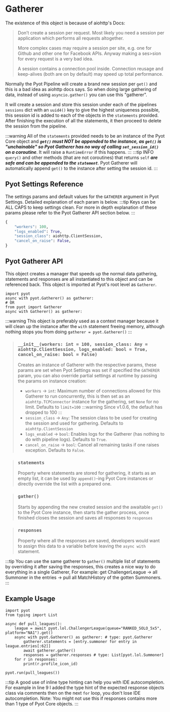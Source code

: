 # Gatherer

The existence of this object is because of aiohttp's Docs:

>Don’t create a session per request. Most likely you need a session per application which performs all requests altogether.
>
>More complex cases may require a session per site, e.g. one for Github and other one for Facebook APIs. Anyway making a ses>sion for every request is a very bad idea.
>
>A session contains a connection pool inside. Connection reusage and keep-alives (both are on by default) may speed up total performance.

Normally the Pyot Pipeline will create a brand new session per `get()` and this is a bad idea as aiohttp docs says. So when doing large gathering of data, instead of using `asyncio.gather()` you can use this "gatherer".

It will create a session and store this session under each of the pipelines `sessions` dict with an `uuid4()` key to give the highest uniqueness possible, this session id is added to each of the objects in the `statements` provided. After finishing the execution of all the statements, it then proceed to delete the session from the pipeline. 

:::warning
All of the `statements` provided needs to be an instance of the Pyot Core object and **_`get()` must NOT be appended to the instance, as `get()` is "unchainable" so Pyot Gatherer has no way of calling `set_session_id()` on a coroutine_**. It will raise a `RuntimeError` if this happens.
:::
:::tip INFO
`query()` and other methods (that are not coroutines) that returns `self` **_are safe and can be appended to the `statement`_**.
Pyot Gatherer will automatically append `get()` to the instance after setting the session id.
:::

## Pyot Settings Reference
The settings params and default values for the `GATHERER` argument in Pyot Settings. Detailed explanation of each param is below.
:::tip
Keys can be ALL CAPS to keep settings clean.
For more in depth explanation of these params please refer to the Pyot Gatherer API section below.
:::
```python
{
    "workers": 100,
    "logs_enabled": True,
    "session_class": aiohttp.ClientSession,
    "cancel_on_raise": False,
}
```

## Pyot Gatherer API
This object creates a manager that speeds up the normal data gathering, statements and responses are all instantiated to this object and can be referenced back.
This object is imported at Pyot's root level as `Gatherer`.
```python{1,4}
import pyot
async with pyot.Gatherer() as gatherer:
# OR
from pyot import Gatherer
async with Gatherer() as gatherer:
```
:::warning
This object is preferably used as a context manager because it will clean up the instance after the `with` statement freeing memory, although nothing stops you from doing `gatherer = pyot.Gatherer()`
:::
> ### `__init__(workers: int = 100, session_class: Any = aiohttp.ClientSession, logs_enabled: bool = True, cancel_on_raise: bool = False)`
> Creates an instance of Gatherer with the respective params, these params are set when Pyot Settings was set if specified the `GATHERER` param, you can also override partial settings at runtime by passing the params on instance creation:
> - `workers` <Badge text="param" type="warning" vertical="middle"/> -> `int`: Maximum number of connections allowed for this Gatherer to run concurrently, this is then set as an `aiohttp.TCPConnector` instance for the gathering, set `None` for no limit. Defaults to `limit=100`
>:::warning
> Since v1.0.6, the default has dropped to 100
>:::
> - `session_class` <Badge text="param" type="warning" vertical="middle"/> -> `Any`: The session class to be used for creating the session and used for gathering. Defaults to `aiohttp.ClientSession`
> - `logs_enabled` <Badge text="param" type="warning" vertical="middle"/> -> `bool`: Enables logs for the Gatherer (has nothing to do with pipeline logs). Defaults to `True`.
> - `cancel_on_raise` <Badge text="param" type="warning" vertical="middle"/> -> `bool`: Cancel all remaining tasks if one raises exception. Defaults to `False`.

> ### `statements` <Badge text="property" type="error" vertical="middle"/>
> Property where statements are stored for gathering, it starts as an empty list, it can be used by `append()`-ing Pyot Core instances or directly override the list with a prepared one.

> ### `gather()` <Badge text="function" type="error" vertical="middle"/> <Badge text="awaitable" type="error" vertical="middle"/>
> Starts by appending the new created session and the awaitable `get()` to the Pyot Core instance, then starts the gather process, once finished closes the session and saves all responses to `responses`

> ### `responses` <Badge text="property" type="error" vertical="middle"/>
> Property where all the responses are saved, developers would want to assign this data to a variable before leaving the `async with` statement.

:::tip
You can use the same gatherer to `gather()` multiple list of statements by overriding it after saving the responses, this creates a nice way to do everything in a single Gatherer, For example: get ChallengerLeague -> all Summoner in the entries -> pull all MatchHistory of the gotten Summoners.
:::

## Example Usage
```python{6-9}
import pyot
from typing import List

async def pull_leagues():
    league = await pyot.lol.ChallengerLeague(queue="RANKED_SOLO_5x5", platform="NA1").get()
    async with pyot.Gatherer() as gatherer: # type: pyot.Gatherer
        gatherer.statements = [entry.summoner for entry in league.entries[:62]]
        await gatherer.gather()
        responses = gatherer.responses # type: List[pyot.lol.Summoner]
    for r in responses:
        print(r.profile_icon_id)

pyot.run(pull_leagues())
```
:::tip
A good use of inline type hinting can help you with IDE autocompletion. For example in line 9 I added the type hint of the expected response objects class via comments then on the next `for` loop, you don't lose IDE autocompletion. Note: You might not use this if responses contains more than 1 type of Pyot Core objects.
:::
